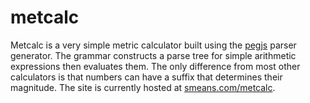 # metcalc
Metcalc is a very simple metric calculator built using the [pegjs](http://pegjs.org/) parser generator. The grammar constructs a parse tree for simple arithmetic expressions then evaluates them. The only difference from most other calculators is that numbers can have a suffix that determines their magnitude.
The site is currently hosted at [smeans.com/metcalc](http://smeans.com/metcalc).